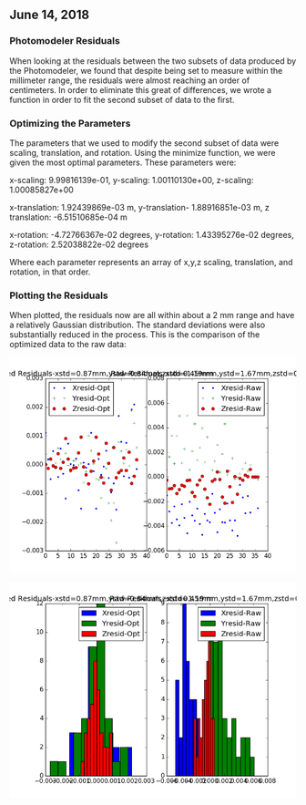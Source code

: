 ## June 14, 2018

### Photomodeler Residuals

When looking at the residuals between the two subsets of data produced by the Photomodeler, we found that despite being set to measure within the millimeter range, the residuals were almost reaching an order of centimeters. In order to eliminate this great of differences, we wrote a function in order to fit the second subset of data to the first. 

### Optimizing the Parameters
The parameters that we used to modify the second subset of data were scaling, translation, and rotation. Using the minimize function, we were given the most optimal parameters. These parameters were:

x-scaling: 9.99816139e-01, y-scaling: 1.00110130e+00, z-scaling: 1.00085827e+00

x-translation: 1.92439869e-03 m, y-translation- 1.88916851e-03 m, z translation: -6.51510685e-04 m

x-rotation: -4.72766367e-02 degrees, y-rotation: 1.43395276e-02 degrees, z-rotation: 2.52038822e-02 degrees

Where each parameter represents an array of x,y,z scaling, translation, and rotation, in that order.

### Plotting the Residuals
When plotted, the residuals now are all within about a 2 mm range and have a relatively Gaussian distribution. The standard deviations were also substantially reduced in the process. This is the comparison of the optimized data to the raw data:

![scatter](photo_residuals_scatter.png)

![histogram](photo_residuals_histogram.png)

